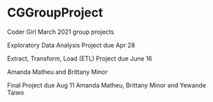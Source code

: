 # CGGroupProject
Coder Girl March 2021 group projects

Exploratory Data Analysis Project due Apr 28

Extract, Transform, Load (ETL) Project due June 16

Amanda Matheu and Brittany Minor

Final Project due Aug 11
Amanda Matheu, Brittany Minor and Yewande Taiwo
